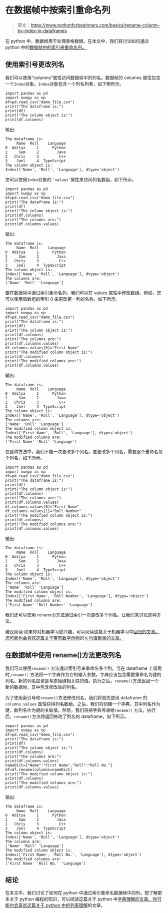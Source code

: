 # 在数据帧中按索引重命名列

> 原文：<https://www.pythonforbeginners.com/basics/rename-column-by-index-in-dataframes>

在 python 中，数据帧用于处理表格数据。在本文中，我们将讨论如何通过 python 中的[数据帧中的索引来重命名列。](https://www.pythonforbeginners.com/basics/select-row-from-a-dataframe-in-python)

## 使用索引号更改列名

我们可以使用“columns”属性访问数据帧中的列名。数据帧的 columns 属性包含一个`Index`对象。`Index`对象包含一个列名列表，如下例所示。

```
import pandas as pd
import numpy as np
df=pd.read_csv("demo_file.csv")
print("The dataframe is:")
print(df)
print("The column object is:")
print(df.columns)
```

输出:

```
The dataframe is:
     Name  Roll    Language
0  Aditya     1      Python
1     Sam     2        Java
2   Chris     3         C++
3    Joel     4  TypeScript
The column object is:
Index(['Name', 'Roll', 'Language'], dtype='object')
```

您可以使用`Index`对象的 `‘values’`属性来访问列名数组，如下所示。

```
import pandas as pd
import numpy as np
df=pd.read_csv("demo_file.csv")
print("The dataframe is:")
print(df)
print("The column object is:")
print(df.columns)
print("The columns are:")
print(df.columns.values)
```

输出:

```
The dataframe is:
     Name  Roll    Language
0  Aditya     1      Python
1     Sam     2        Java
2   Chris     3         C++
3    Joel     4  TypeScript
The column object is:
Index(['Name', 'Roll', 'Language'], dtype='object')
The columns are:
['Name' 'Roll' 'Language']
```

要在数据帧中通过索引重命名列，我们可以在 values 属性中修改数组。例如，您可以使用值数组的索引 0 来更改第一列的名称，如下所示。

```
import pandas as pd
import numpy as np
df=pd.read_csv("demo_file.csv")
print("The dataframe is:")
print(df)
print("The column object is:")
print(df.columns)
print("The columns are:")
print(df.columns.values)
df.columns.values[0]="First Name"
print("The modified column object is:")
print(df.columns)
print("The modified columns are:")
print(df.columns.values)
```

输出:

```
The dataframe is:
     Name  Roll    Language
0  Aditya     1      Python
1     Sam     2        Java
2   Chris     3         C++
3    Joel     4  TypeScript
The column object is:
Index(['Name', 'Roll', 'Language'], dtype='object')
The columns are:
['Name' 'Roll' 'Language']
The modified column object is:
Index(['First Name', 'Roll', 'Language'], dtype='object')
The modified columns are:
['First Name' 'Roll' 'Language'] 
```

在这种方法中，我们不能一次更改多个列名。要更改多个列名，需要逐个重命名每个列名，如下所示。

```
import pandas as pd
import numpy as np
df=pd.read_csv("demo_file.csv")
print("The dataframe is:")
print(df)
print("The column object is:")
print(df.columns)
print("The columns are:")
print(df.columns.values)
df.columns.values[0]="First Name"
df.columns.values[1]="Roll Number"
print("The modified column object is:")
print(df.columns)
print("The modified columns are:")
print(df.columns.values)
```

输出:

```
The dataframe is:
     Name  Roll    Language
0  Aditya     1      Python
1     Sam     2        Java
2   Chris     3         C++
3    Joel     4  TypeScript
The column object is:
Index(['Name', 'Roll', 'Language'], dtype='object')
The columns are:
['Name' 'Roll' 'Language']
The modified column object is:
Index(['First Name', 'Roll Number', 'Language'], dtype='object')
The modified columns are:
['First Name' 'Roll Number' 'Language']
```

我们还可以使用 rename()方法通过索引一次更改多个列名。让我们来讨论这种方法。

建议阅读:如果你对机器学习感兴趣，可以阅读这篇关于机器学习中[回归的文章。您可能也会喜欢这篇关于带有数字示例](https://codinginfinite.com/regression-in-machine-learning-with-examples/)的 [k 均值聚类的文章。](https://codinginfinite.com/k-means-clustering-using-sklearn-in-python/)

## 在数据帧中使用 rename()方法更改列名

我们可以使用`rename()` 方法通过索引号来重命名多个列。当在 dataframe 上调用时,`rename()` 方法将一个字典作为它的输入参数。字典应该包含需要重命名为键的列名。新的列名应该是与原始键相关联的值。执行之后，`rename()`方法返回一个新的数据帧，其中包含修改后的列名。

为了使用索引号和`rename()`方法修改列名，我们将首先使用 dataframe 的`columns.values` 属性获得列名数组。之后，我们将创建一个字典，其中列名作为键，新列名作为键的关联值。然后，我们将把字典传递给`rename()` 方法。执行后，`rename()`方法将返回修改了列名的 dataframe，如下所示。

```
import pandas as pd
import numpy as np
df=pd.read_csv("demo_file.csv")
print("The dataframe is:")
print(df)
print("The column object is:")
print(df.columns)
print("The columns are:")
print(df.columns.values)
nameDict={"Name":"First Name","Roll":"Roll No."}
df=df.rename(columns=nameDict)
print("The modified column object is:")
print(df.columns)
print("The modified columns are:")
print(df.columns.values)
```

输出:

```
The dataframe is:
     Name  Roll    Language
0  Aditya     1      Python
1     Sam     2        Java
2   Chris     3         C++
3    Joel     4  TypeScript
The column object is:
Index(['Name', 'Roll', 'Language'], dtype='object')
The columns are:
['Name' 'Roll' 'Language']
The modified column object is:
Index(['First Name', 'Roll No.', 'Language'], dtype='object')
The modified columns are:
['First Name' 'Roll No.' 'Language']
```

## 结论

在本文中，我们讨论了如何在 python 中通过索引重命名数据帧中的列。想了解更多关于 python 编程的知识，可以阅读这篇关于 python 中[字典理解的文章。你可能也会喜欢这篇关于 python 中的](https://www.pythonforbeginners.com/dictionary/dictionary-comprehension-in-python)[列表理解](https://www.pythonforbeginners.com/basics/list-comprehensions-in-python)的文章。